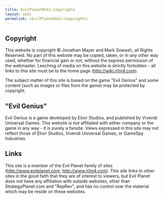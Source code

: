 ```yaml
---
title: EvilPlanetWiki:Copyrights
layout: wiki
permalink: /EvilPlanetWiki:Copyrights/
---
```


Copyright
---------

This website is copyright © Jonathan Mayer and Mark Sowash, all Rights
Reserved. No part of this website may be copied, taken, or in any other
way used, whether for financial gain or not, without the express
permission of the webmaster. Leeching of media on this website is
strictly forbidden - all links to this site must be to the home page
(http://wiki.n1nj4.com).

The subject matter of this site is based on the game "Evil Genius" and
some content (such as images or files from the game) may be protected by
copyright.

"Evil Genius"
-------------

Evil Genius is a game developed by Elixir Studios, and published by
Vivendi Universal Games. This website is not affiliated with either
company or the game in any way - it is purely a fansite. Views expressed
in this site may not reflect those of Elixir Studios, Vivendi Universal
Games, or GameSpy Industries.

Links
-----

This site is a member of the Evil Planet family of sites
(http://www.evilplanet.com, <http://www.n1nj4.com>). This site links to
other sites in the good faith that they are of interest to viewers, but
Evil Planet does not have any affiliation with outside websites, other
than StrategyPlanet.com and "RepRev", and has no control over the
material which may be reside on these websites.
